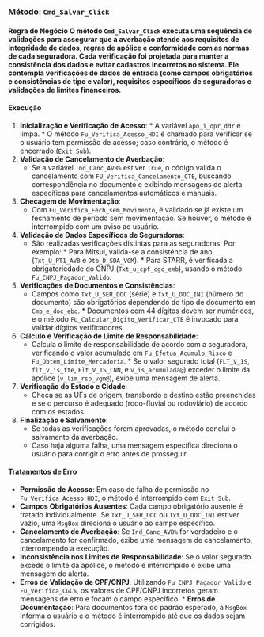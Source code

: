 ### Método: `Cmd_Salvar_Click` 
#### Regra de Negócio O método `Cmd_Salvar_Click` executa uma sequência de validações para assegurar que a averbação atende aos requisitos de integridade de dados, regras de apólice e conformidade com as normas de cada seguradora. Cada verificação foi projetada para manter a consistência dos dados e evitar cadastros incorretos no sistema. Ele contempla verificações de dados de entrada (como campos obrigatórios e consistências de tipo e valor), requisitos específicos de seguradoras e validações de limites financeiros. 
#### Execução 
1. **Inicialização e Verificação de Acesso**: * A variável `apo_i_opr_ddr` é limpa. * O método `Fu_Verifica_Acesso_HDI` é chamado para verificar se o usuário tem permissão de acesso; caso contrário, o método é encerrado (`Exit Sub`). 
2. **Validação de Cancelamento de Averbação**: 
	* Se a variável `Ind_Canc_AVB%` estiver `True`, o código valida o cancelamento com `FU_Verifica_Cancelamento_CTE`, buscando correspondência no documento e exibindo mensagens de alerta específicas para cancelamentos automáticos e manuais. 
3. **Checagem de Movimentação**: 
	* Com `Fu_Verifica_Fech_sem_Movimento`, é validado se já existe um fechamento de período sem movimentação. Se houver, o método é interrompido com um aviso ao usuário. 
4. **Validação de Dados Específicos de Seguradoras**: 
	* São realizadas verificações distintas para as seguradoras. Por exemplo: * Para Mitsui, valida-se a consistência de ano (`Txt_U_PT1_AVB` e `Dtb_D_SDA_VGM`). * Para STARR, é verificada a obrigatoriedade do CNPJ (`Txt_u_cpf_cgc_emb`), usando o método `Fu_CNPJ_Pagador_Valido`. 
5.	**Verificações de Documentos e Consistências**: 
	* Campos como `Txt_U_SER_DOC` (série) e `Txt_U_DOC_INI` (número do documento) são obrigatórios dependendo do tipo de documento em `Cmb_e_doc_ebq`. * Documentos com 44 dígitos devem ser numéricos, e o método `FU_Calcular_Digito_Verificar_CTE` é invocado para validar dígitos verificadores. 
6. **Cálculo e Verificação de Limite de Responsabilidade**: 
	* Calcula o limite de responsabilidade de acordo com a seguradora, verificando o valor acumulado em `Fu_Efetua_Acumulo_Risco` e `Fu_Obtem_Limite_Mercadoria`. * Se o valor segurado total (`FLT_V_IS`, `flt_v_is_fte`, `Flt_V_IS_CNN`, e `v_is_acumulada@`) exceder o limite da apólice (`v_lim_rsp_vgm@`), exibe uma mensagem de alerta. 
7. **Verificação do Estado e Cidade**: 
	* Checa se as UFs de origem, transbordo e destino estão preenchidas e se o percurso é adequado (rodo-fluvial ou rodoviário) de acordo com os estados. 
8. **Finalização e Salvamento**: 
	* Se todas as verificações forem aprovadas, o método conclui o salvamento da averbação. 
	* Caso haja alguma falha, uma mensagem específica direciona o usuário para corrigir o erro antes de prosseguir. 
#### Tratamentos de Erro
 * **Permissão de Acesso**: Em caso de falha de permissão no `Fu_Verifica_Acesso_HDI`, o método é interrompido com `Exit Sub`. 
 * **Campos Obrigatórios Ausentes**: Cada campo obrigatório ausente é tratado individualmente. Se `Txt_U_SER_DOC` ou `Txt_U_DOC_INI` estiver vazio, uma `MsgBox` direciona o usuário ao campo específico. 
 * **Cancelamento de Averbação**: Se `Ind_Canc_AVB%` for verdadeiro e o cancelamento for confirmado, exibe uma mensagem de cancelamento, interrompendo a execução. 
 * **Inconsistência nos Limites de Responsabilidade**: Se o valor segurado excede o limite da apólice, o método é interrompido e exibe uma mensagem de alerta. 
 * **Erros de Validação de CPF/CNPJ**: Utilizando `Fu_CNPJ_Pagador_Valido` e `Fu_Verifica_CGC%`, os valores de CPF/CNPJ incorretos geram mensagens de erro e focam o campo específico. * **Erros de Documentação**: Para documentos fora do padrão esperado, a `MsgBox` informa o usuário e o método é interrompido até que os dados sejam corrigidos.



